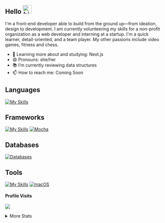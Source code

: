 ## Hello <img src="https://user-images.githubusercontent.com/1303154/88677602-1635ba80-d120-11ea-84d8-d263ba5fc3c0.gif" width="28px" alt="hi">
I'm a front-end developer able to build from the ground up—from ideation, design to development. I am currently volunteering my skills for a non-profit organization as a web developer and interning at a startup. I'm a quick learner, detail-oriented, and a team player. My other passions include video games, fitness and chess.

- 🌱 Learning more about and studying: Next.js
- 😄 Pronouns: she/her
- 📚 I’m currently reviewing data structures
- 📫 How to reach me: Coming Soon 

## Languages
[![My Skills](https://skillicons.dev/icons?i=html,css,py,js,ts,markdown)](https://skillicons.dev)
                    
## Frameworks
[![My Skills](https://skillicons.dev/icons?i=react,nodejs,tailwind,flask,bootstrap,nextjs)](https://skillicons.dev)
[![Mocha](https://img.shields.io/badge/-mocha-%238D6748?style=for-the-badge&logo=mocha&logoColor=white)](#)
<!-- [![Vue.js Badge](https://img.shields.io/badge/Vue.js-35495E?style=for-the-badge&logo=vue.js&logoColor=4FC08D)](#) -->
<!-- [![MaterialUI Badge](https://img.shields.io/badge/MaterialUI-%23563D7C.svg?style=for-the-badge&logo=appveyor&logo=materialui&logoColor=white)](#) -->

## Databases
[![Databases](https://skillicons.dev/icons?i=mongodb,sequelize,sqlite,postgres)](https://skillicons.dev)

## Tools
[![My Skills](https://skillicons.dev/icons?i=vscode,figma,vercel,postman,pycharm,windows,codepen)](https://skillicons.dev)
[![macOS](https://img.shields.io/badge/mac%20os-000000?style=for-the-badge&logo=macos&logoColor=F0F0F0)](#)
<br />

#### Profile Visits 
![](https://komarev.com/ghpvc/?username=el634dev)

<details>
<summary>
  More Stats 
</summary>

<br />

#### Most Used Languages
![Top Languages](https://github-readme-stats.vercel.app/api/top-langs/?username=el634dev&theme=vue-dark&show_icons=true&hide_border=true&layout=compact)

#### Git Streak
[![GitHub Streak](https://streak-stats.demolab.com/?user=el634dev&theme=dark)](https://git.io/streak-stats)

#### Github Stats
![GitHub Stats](https://github-readme-stats.vercel.app/api?username=el634dev&theme=vue-dark&show_icons=true&hide_border=true&count_private=true)
</details>
